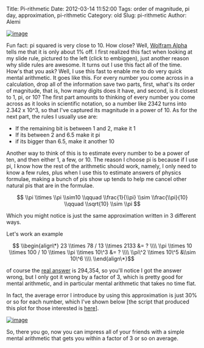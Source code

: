 Title: Pi-rithmetic
Date: 2012-03-14 11:52:00
Tags: order of magnitude, pi day, approximation, pi-rithmetic
Category: old
Slug: pi-rithmetic
Author: Alemi


[![image](http://2.bp.blogspot.com/-7rfL9Iby34A/T2C3LhSj_6I/AAAAAAAAAa0/rXTR30c77bk/s320/IMAG0200.jpg)](http://2.bp.blogspot.com/-7rfL9Iby34A/T2C3LhSj_6I/AAAAAAAAAa0/rXTR30c77bk/s1600/IMAG0200.jpg)

Fun fact: pi squared is very close to 10. How close? Well, [Wolfram
Alpha](http://www.wolframalpha.com/input/?i=%2810+-pi%5E2+%29%2Fpi%5E2)
tells me that it is only about 1% off. I first realized this fact when
looking at my slide rule, pictured to the left (click to embiggen), just
another reason why slide rules are awesome. It turns out I use this fact
all of the time. How's that you ask? Well, I use this fast to enable me
to do very quick mental arithmetic. It goes like this. For every number
you come across in a calculation, drop all of the information save two
parts, first, what's its order of magnitude, that is, how many digits
does it have, and second, is it closest to 1, pi, or 10? The first part
amounts to thinking of every number you come across as it looks in
scientific notation, so a number like 2342 turns into 2.342 x 10\^3, so
that I've captured its magnitude in a power of 10. As for the next part,
the rules I usually use are:

-   If the remaining bit is between 1 and 2, make it 1
-   If its between 2 and 6.5 make it pi
-   if its bigger than 6.5, make it another 10

Another way to think of this is to estimate every number to be a power
of ten, and then either 1, a few, or 10. The reason I choose pi is
because if I use pi, I know how the rest of the arithmetic should work,
namely, I only need to know a few rules, plus when I use this to
estimate answers of physics formulae, making a bunch of pis show up
tends to help me cancel other natural pis that are in the formulae.

$$ \\pi \\times \\pi \\sim10 \\qquad \\frac{1}{\\pi} \\sim
\\frac{\\pi}{10} \\qquad \\sqrt{10} \\sim \\pi $$

Which you might notice is just the same approximation written in 3
different ways.

Let's work an example

$$ \\begin{align\*} 23 \\times 78 / 13 \\times 2133 &= ? \\\\ \\pi
\\times 10 \\times 100 / 10 \\times \\pi \\times 10\^3 &= ? \\\\ \\pi\^2
\\times 10\^5 &\\sim 10\^6 \\\\ \\end{align\*}$$

of course the [real
answer](http://www.wolframalpha.com/input/?i=23+*+78%2F13+*+2133) is
294,354, so you'll notice I got the answer wrong, but I only got it
wrong by a factor of 3, which is pretty good for mental arithmetic, and
in particular mental arithmetic that takes no time flat.

In fact, the average error I introduce by using this approximation is
just 30% or so for each number, which I've shown below [the script that
produced this plot for those interested is
[here](https://gist.github.com/2037431)].

[![image](http://3.bp.blogspot.com/-uwGlV6y_pps/T2C90lPhmQI/AAAAAAAAAbA/k_Hl8H-y2ys/s320/pierr.png)](http://3.bp.blogspot.com/-uwGlV6y_pps/T2C90lPhmQI/AAAAAAAAAbA/k_Hl8H-y2ys/s1600/pierr.png)

So, there you go, now you can impress all of your friends with a simple
mental arithmetic that gets you within a factor of 3 or so on average.
